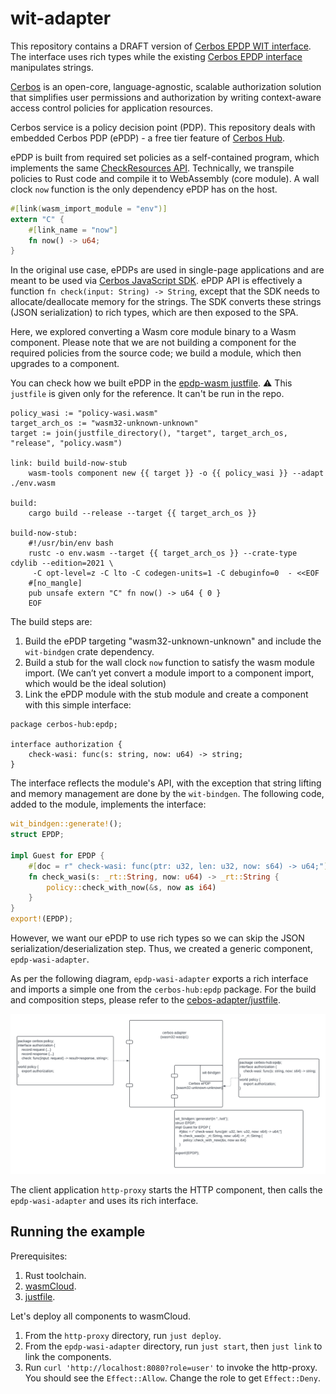 # wit-adapter

This repository contains a DRAFT version of [Cerbos EPDP WIT interface](wit/policy.wit).
The interface uses rich types while the existing [Cerbos EPDP interface](./epdp-wasm/wit/host.wit) manipulates strings.

[Cerbos](https://github.com/cerbos/cerbos) is an open-core, language-agnostic, scalable authorization solution that simplifies user permissions and authorization by writing context-aware access control policies for application resources.

Cerbos service is a policy decision point (PDP).
This repository deals with embedded Cerbos PDP (ePDP) - a free tier feature of [Cerbos Hub](https://hub.cerbos.cloud/).

ePDP is built from required set policies as a self-contained program, which implements the same [CheckResources API](https://docs.cerbos.dev/cerbos/latest/api/#check-resources).
Technically, we transpile policies to Rust code and compile it to WebAssembly (core module). A wall clock `now` function is the only dependency ePDP has on the host.
```rust
#[link(wasm_import_module = "env")]
extern "C" {
    #[link_name = "now"]
    fn now() -> u64;
}
```

In the original use case, ePDPs are used in single-page applications and are meant to be used via [Cerbos JavaScript SDK](https://github.com/cerbos/cerbos-sdk-javascript/blob/main/packages/embedded/README.md).
ePDP API is effectively a function `fn check(input: String) -> String`, except that the SDK needs to allocate/deallocate memory for the strings. The SDK converts these strings (JSON serialization) to rich types, which are then exposed to the SPA.

Here, we explored converting a Wasm core module binary to a Wasm component. Please note that we are not building a component for the required policies from the source code; we build a module, which then upgrades to a component.

You can check how we built ePDP in the [epdp-wasm justfile](/epdp-wasm/justfile).
⚠️ This `justfile` is given only for the reference. It can't be run in the repo.
```justfile
policy_wasi := "policy-wasi.wasm"
target_arch_os := "wasm32-unknown-unknown"
target := join(justfile_directory(), "target", target_arch_os, "release", "policy.wasm")

link: build build-now-stub
    wasm-tools component new {{ target }} -o {{ policy_wasi }} --adapt ./env.wasm

build:
    cargo build --release --target {{ target_arch_os }}

build-now-stub:
    #!/usr/bin/env bash
    rustc -o env.wasm --target {{ target_arch_os }} --crate-type cdylib --edition=2021 \
     -C opt-level=z -C lto -C codegen-units=1 -C debuginfo=0  - <<EOF
    #[no_mangle]
    pub unsafe extern "C" fn now() -> u64 { 0 }
    EOF
```
The build steps are:
1. Build the ePDP targeting "wasm32-unknown-unknown" and include the `wit-bindgen` crate dependency.
2. Build a stub for the wall clock `now` function to satisfy the wasm module import. (We can’t yet convert a module import to a component import, which would be the ideal solution)
3. Link the ePDP module with the stub module and create a component with this simple interface:
```wit
package cerbos-hub:epdp;

interface authorization {
    check-wasi: func(s: string, now: u64) -> string;
}
```
The interface reflects the module's API, with the exception that string lifting and memory management are done by the `wit-bindgen`. The following code, added to the module, implements the interface:

```rust
wit_bindgen::generate!();
struct EPDP;

impl Guest for EPDP {
    #[doc = r" check-wasi: func(ptr: u32, len: u32, now: s64) -> u64;"]
    fn check_wasi(s: _rt::String, now: u64) -> _rt::String {
        policy::check_with_now(&s, now as i64)
    }
}
export!(EPDP);
```

However, we want our ePDP to use rich types so we can skip the JSON serialization/deserialization step. Thus, we created a generic component, `epdp-wasi-adapter`.

As per the following diagram, `epdp-wasi-adapter` exports a rich interface and imports a simple one from the `cerbos-hub:epdp` package.
For the build and composition steps, please refer to the [cebos-adapter/justfile](cebos-adapter/justfile).

![Components](Components.png)

The client application `http-proxy` starts the HTTP component, then calls the `epdp-wasi-adapter` and uses its rich interface.

## Running the example
Prerequisites:
1. Rust toolchain.
2. [wasmCloud](https://wasmcloud.com/docs/installation).
3. [justfile](https://github.com/casey/just).

Let's deploy all components to wasmCloud.
1. From the `http-proxy` directory, run `just deploy`.
2. From the `epdp-wasi-adapter` directory, run `just start`, then `just link` to link the components.
3. Run `curl 'http://localhost:8080?role=user'` to invoke the http-proxy. You should see the `Effect::Allow`. Change the role to get `Effect::Deny`.
